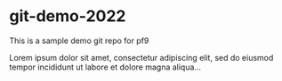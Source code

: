 # git-demo-2022

This is a sample demo git repo for pf9

Lorem ipsum dolor sit amet, consectetur adipiscing elit, sed do eiusmod tempor incididunt ut labore et dolore magna aliqua...